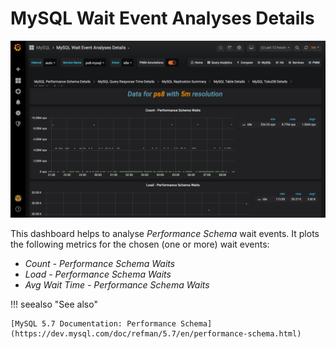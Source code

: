 # MySQL Wait Event Analyses Details

![image](../_images/PMM_MySQL_Wait_Event_Analyses_Details.jpg)

This dashboard helps to analyse *Performance Schema* wait events. It plots the following metrics for the chosen (one or more) wait events:

* *Count - Performance Schema Waits*
* *Load - Performance Schema Waits*
* *Avg Wait Time - Performance Schema Waits*

!!! seealso "See also"

    [MySQL 5.7 Documentation: Performance Schema](https://dev.mysql.com/doc/refman/5.7/en/performance-schema.html)
